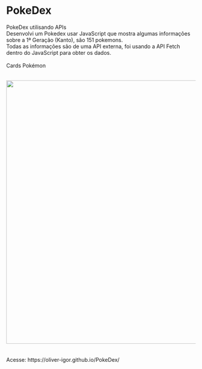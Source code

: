 # PokeDex
PokeDex utilisando APIs</br>
Desenvolvi um Pokedex usar JavaScript que mostra algumas informações sobre a 1ª Geração (Kanto), são 151 pokemons.</br>
Todas as informações são de uma API externa, foi usando a API Fetch dentro do JavaScript para obter os dados.</br>
<br>
Cards Pokémon<br/>
<br>
<div><img src="https://user-images.githubusercontent.com/80131918/157349357-54ce93fb-be2d-4a9c-9c5c-33f1d4be5f8f.png" width="700px"></div>
<br>
<br>
Acesse:
https://oliver-igor.github.io/PokeDex/

